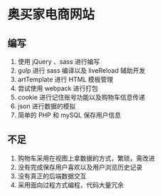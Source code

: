 # 奥买家电商网站

## 编写
1. 使用 jQuery 、sass 进行编写
2. gulp 进行 sass 编译以及 liveReload 辅助开发
3. artTemplate 进行 HTML 模板管理
4. 尝试使用 webpack 进行打包
5. cookie 进行记住账号功能以及购物车信息传递
6. json 进行数据的模拟
7. 简单的 PHP 和 mySQL 保存用户信息

## 不足
1. 购物车采用在视图上拿数据的方式，繁琐，需改进
2. 没有完成保存用户喜欢以及用户浏览历史记录
3. 没有真正的后端数据交互
4. 采用面向过程方式编程，代码大量冗余
